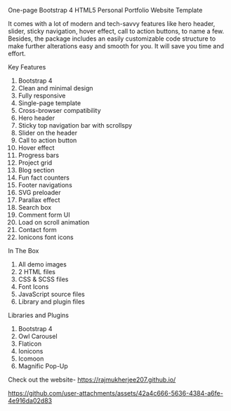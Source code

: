 One-page Bootstrap 4 HTML5 Personal Portfolio Website Template

It comes with a lot of modern and tech-savvy features like hero header, slider, sticky navigation, hover effect, call to action buttons, to name a few. Besides, the package includes an easily customizable code structure to make further alterations easy and smooth for you. It will save you time and effort.

 
Key Features

1.    Bootstrap 4
2.    Clean and minimal design
3.    Fully responsive
4.    Single-page template
5.    Cross-browser compatibility
6.    Hero header
7.    Sticky top navigation bar with scrollspy
8.    Slider on the header
9.    Call to action button
10.    Hover effect
11.    Progress bars
12.    Project grid
13.    Blog section
14.    Fun fact counters
15.    Footer navigations
16.    SVG preloader
17.    Parallax effect
18.    Search box
19.    Comment form UI
20.    Load on scroll animation
21.    Contact form
22.    Ionicons font icons
   

 
In The Box

1.    All demo images
2.    2 HTML files
3.    CSS & SCSS files
4.    Font Icons
5.    JavaScript source files
6.    Library and plugin files


 
Libraries and Plugins

   1. Bootstrap 4
   2. Owl Carousel
   3. Flaticon
   4. Ionicons
   5. Icomoon
   6. Magnific Pop-Up


Check out the website- https://rajmukherjee207.github.io/

https://github.com/user-attachments/assets/42a4c666-5636-4384-a6fe-4e916da02d83
